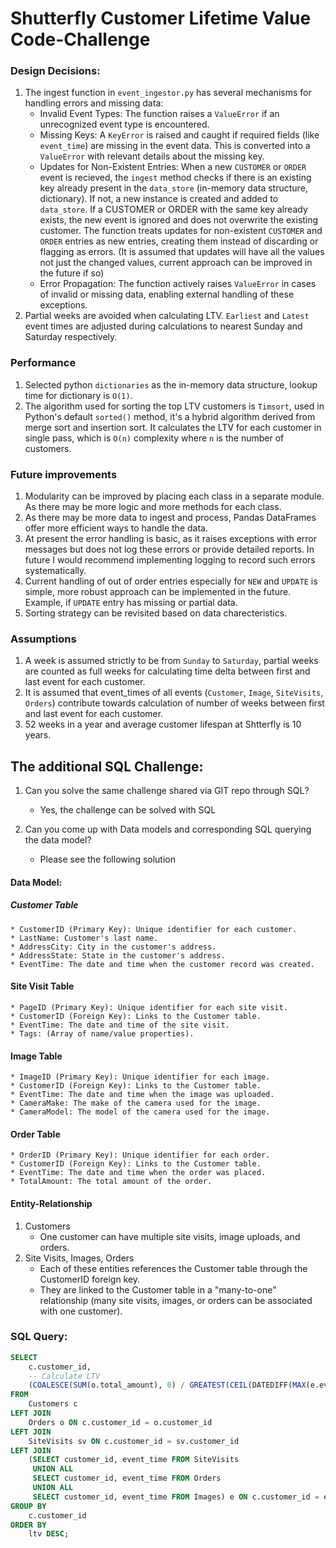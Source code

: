 # Shutterfly Customer Lifetime Value Code-Challenge

### Design Decisions:
1. The ingest function in `event_ingestor.py` has several mechanisms for handling errors and missing data:
    * Invalid Event Types: The function raises a `ValueError` if an unrecognized event type is encountered.
    * Missing Keys: A `KeyError` is raised and caught if required fields (like `event_time`) are missing in the event data. This is converted into a `ValueError` with relevant details about the missing key.
    * Updates for Non-Existent Entries: When a new `CUSTOMER` or `ORDER` event is recieved, the `ingest` method checks if there is an existing key already present in the `data_store` (in-memory data structure, dictionary). If not, a new instance is created and added to `data_store`. If a CUSTOMER or ORDER with the same key already exists, the new event is ignored and does not overwrite the existing customer. The function treats updates for non-existent `CUSTOMER` and `ORDER` entries as new entries, creating them instead of discarding or flagging as errors. (It is assumed that updates will have all the values not just the changed values, current approach can be improved in the future if so)
    * Error Propagation: The function actively raises `ValueError` in cases of invalid or missing data, enabling external handling of these exceptions.
2. Partial weeks are avoided when calculating LTV. `Earliest` and `Latest` event times are adjusted during calculations to nearest Sunday and Saturday respectively.

### Performance
1. Selected python `dictionaries` as the in-memory data structure, lookup time for dictionary is `O(1)`.
2. The algorithm used for sorting the top LTV customers is `Timsort`, used in Python's default `sorted()` method, it's a hybrid algorithm derived from merge sort and insertion sort. It calculates the LTV for each customer in single pass, which is `O(n)` complexity where `n` is the number of customers.

### Future improvements
1. Modularity can be improved by placing each class in a separate module. As there may be more logic and more methods for each class.
2. As there may be more data to ingest and process, Pandas DataFrames offer more efficient ways to handle the data.
3. At present the error handling is basic, as it raises exceptions with error messages but does not log these errors or provide detailed reports. In future I would recommend implementing logging to record such errors systematically.
4. Current handling of out of order entries especially for `NEW` and `UPDATE` is simple, more robust approach can be implemented in the future. Example, if `UPDATE` entry has missing or partial data.
4. Sorting strategy can be revisited based on data charecteristics.

### Assumptions
1. A week is assumed strictly to be from `Sunday` to `Saturday`, partial weeks are counted as full weeks for calculating time delta between first and last event for each customer.
2. It is assumed that event_times of all events (`Customer`, `Image`, `SiteVisits`, `Orders`) contribute towards calculation of number of weeks between first and last event for each customer.
3. 52 weeks in a year and average customer lifespan at Shtterfly is 10 years.

## The additional SQL Challenge:
1. Can you solve the same challenge shared via GIT repo through SQL?
    * Yes, the challenge can be solved with SQL

2. Can you come up with Data models and corresponding SQL querying the data model?
    * Please see the following solution

#### Data Model:
##### Customer Table
    * CustomerID (Primary Key): Unique identifier for each customer.
    * LastName: Customer's last name.
    * AddressCity: City in the customer's address.
    * AddressState: State in the customer's address.
    * EventTime: The date and time when the customer record was created.

#### Site Visit Table
    * PageID (Primary Key): Unique identifier for each site visit.
    * CustomerID (Foreign Key): Links to the Customer table.
    * EventTime: The date and time of the site visit.
    * Tags: (Array of name/value properties).

#### Image Table
    * ImageID (Primary Key): Unique identifier for each image.
    * CustomerID (Foreign Key): Links to the Customer table.
    * EventTime: The date and time when the image was uploaded.
    * CameraMake: The make of the camera used for the image.
    * CameraModel: The model of the camera used for the image.

#### Order Table
    * OrderID (Primary Key): Unique identifier for each order.
    * CustomerID (Foreign Key): Links to the Customer table.
    * EventTime: The date and time when the order was placed.
    * TotalAmount: The total amount of the order.

#### Entity-Relationship 
1. Customers
    * One customer can have multiple site visits, image uploads, and orders.
2. Site Visits, Images, Orders
    * Each of these entities references the Customer table through the CustomerID foreign key.
    * They are linked to the Customer table in a "many-to-one" relationship (many site visits, images, or orders can be associated with one customer).

### SQL Query:
```sql
SELECT 
    c.customer_id,
    -- Calculate LTV
    (COALESCE(SUM(o.total_amount), 0) / GREATEST(CEIL(DATEDIFF(MAX(e.event_time), MIN(e.event_time)) / 7.0), 1)) * 52 * 10 AS ltv
FROM 
    Customers c
LEFT JOIN 
    Orders o ON c.customer_id = o.customer_id
LEFT JOIN 
    SiteVisits sv ON c.customer_id = sv.customer_id
LEFT JOIN 
    (SELECT customer_id, event_time FROM SiteVisits
     UNION ALL
     SELECT customer_id, event_time FROM Orders
     UNION ALL
     SELECT customer_id, event_time FROM Images) e ON c.customer_id = e.customer_id
GROUP BY 
    c.customer_id
ORDER BY 
    ltv DESC;
```
